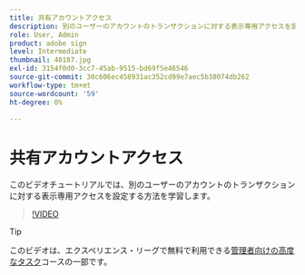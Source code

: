 ```yaml
---
title: 共有アカウントアクセス
description: 別のユーザーのアカウントのトランザクションに対する表示専用アクセスを設定する方法を説明します
role: User, Admin
product: adobe sign
level: Intermediate
thumbnail: 40187.jpg
exl-id: 3154f0d0-3cc7-45ab-9515-bd69f5e46546
source-git-commit: 30c606ec458931ac352cd99e7aec5b38074db262
workflow-type: tm+mt
source-wordcount: '59'
ht-degree: 0%

---
```


# 共有アカウントアクセス

このビデオチュートリアルでは、別のユーザーのアカウントのトランザクションに対する表示専用アクセスを設定する方法を学習します。

>[!VIDEO](https://video.tv.adobe.com/v/40187?hidetitle=true)

>[!TIP]
>
>このビデオは、エクスペリエンス・リーグで無料で利用できる[管理者向けの高度なタスク](https://experienceleague.adobe.com/?recommended=Sign-A-1-2020.1)コースの一部です。
